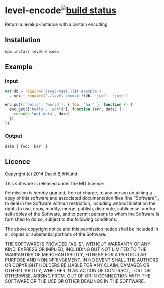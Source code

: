 # level-encode[![build status](https://secure.travis-ci.org/kesla/level-encode.png)](http://travis-ci.org/kesla/level-encode)

Return a levelup-instance with a certain encoding

## Installation

```
npm install level-encode
```

## Example

### Input

```javascript
var db = require('level-test')()('example')
  , enc = require('./level-encode')(db, 'json', 'json')

enc.put(['hello', 'world'], { foo: 'bar' }, function () {
  enc.get(['hello', 'world'], function (err, data) {
    console.log('data', data)
  })
})
```

### Output

```
data { foo: 'bar' }
```

## Licence

Copyright (c) 2014 David Björklund

This software is released under the MIT license:

Permission is hereby granted, free of charge, to any person obtaining a copy
of this software and associated documentation files (the "Software"), to deal
in the Software without restriction, including without limitation the rights
to use, copy, modify, merge, publish, distribute, sublicense, and/or sell
copies of the Software, and to permit persons to whom the Software is
furnished to do so, subject to the following conditions:

The above copyright notice and this permission notice shall be included in
all copies or substantial portions of the Software.

THE SOFTWARE IS PROVIDED "AS IS", WITHOUT WARRANTY OF ANY KIND, EXPRESS OR
IMPLIED, INCLUDING BUT NOT LIMITED TO THE WARRANTIES OF MERCHANTABILITY,
FITNESS FOR A PARTICULAR PURPOSE AND NONINFRINGEMENT. IN NO EVENT SHALL THE
AUTHORS OR COPYRIGHT HOLDERS BE LIABLE FOR ANY CLAIM, DAMAGES OR OTHER
LIABILITY, WHETHER IN AN ACTION OF CONTRACT, TORT OR OTHERWISE, ARISING FROM,
OUT OF OR IN CONNECTION WITH THE SOFTWARE OR THE USE OR OTHER DEALINGS IN
THE SOFTWARE.

